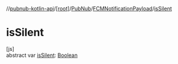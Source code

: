 //[pubnub-kotlin-api](../../../../index.md)/[[root]](../../index.md)/[PubNub](../index.md)/[FCMNotificationPayload](index.md)/[isSilent](is-silent.md)

# isSilent

[js]\
abstract var [isSilent](is-silent.md): [Boolean](https://kotlinlang.org/api/latest/jvm/stdlib/kotlin-stdlib/kotlin/-boolean/index.html)
